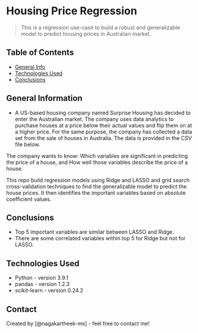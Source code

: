 # Housing Price Regression
> This is a regression use-case to build a robust and generalizable model to predict housing prices in Australian market.


## Table of Contents
* [General Info](#general-information)
* [Technologies Used](#technologies-used)
* [Conclusions](#conclusions)

## General Information
- A US-based housing company named Surprise Housing has decided to enter the Australian market. The company uses data analytics to purchase houses at a price below their actual values and flip them on at a higher price. For the same purpose, the company has collected a data set from the sale of houses in Australia. The data is provided in the CSV file below.

The company wants to know:
Which variables are significant in predicting the price of a house, and
How well those variables describe the price of a house.

This repo build regression models using Ridge and LASSO and grid search cross-validation techniques to find the generalizable model to predict the house prices. It then identifies the important variables based on absolute coefficient values.

## Conclusions
- Top 5 important variables are similar between LASSO and Ridge.
- There are some correlated variables within top 5 for Ridge but not for LASSO.

## Technologies Used
- Python - version 3.9.1
- pandas - version 1.2.3
- scikit-learn - version 0.24.2


## Contact
Created by [@nagakartheek-ms] - feel free to contact me!

